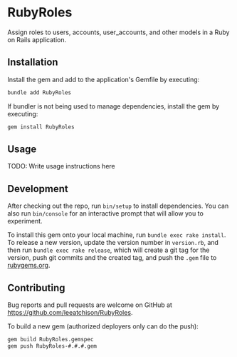 # RubyRoles

Assign roles to users, accounts, user_accounts, and other models in a Ruby on Rails application.

## Installation

Install the gem and add to the application's Gemfile by executing:

```bash
bundle add RubyRoles
```

If bundler is not being used to manage dependencies, install the gem by executing:

```bash
gem install RubyRoles
```

## Usage

TODO: Write usage instructions here

## Development

After checking out the repo, run `bin/setup` to install dependencies. You can also run `bin/console` for an interactive prompt that will allow you to experiment.

To install this gem onto your local machine, run `bundle exec rake install`. To release a new version, update the version number in `version.rb`, and then run `bundle exec rake release`, which will create a git tag for the version, push git commits and the created tag, and push the `.gem` file to [rubygems.org](https://rubygems.org).

## Contributing

Bug reports and pull requests are welcome on GitHub at https://github.com/leeatchison/RubyRoles.

To build a new gem (authorized deployers only can do the push):

```bash
gem build RubyRoles.gemspec
gem push RubyRoles-#.#.#.gem
```

